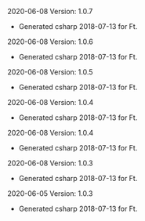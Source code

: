 2020-06-08 Version: 1.0.7
- Generated csharp 2018-07-13 for Ft.

2020-06-08 Version: 1.0.6
- Generated csharp 2018-07-13 for Ft.

2020-06-08 Version: 1.0.5
- Generated csharp 2018-07-13 for Ft.

2020-06-08 Version: 1.0.4
- Generated csharp 2018-07-13 for Ft.

2020-06-08 Version: 1.0.4
- Generated csharp 2018-07-13 for Ft.

2020-06-08 Version: 1.0.3
- Generated csharp 2018-07-13 for Ft.

2020-06-05 Version: 1.0.3
- Generated csharp 2018-07-13 for Ft.

